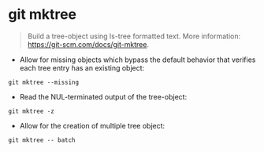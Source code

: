 # git mktree

> Build a tree-object using ls-tree formatted text.
> More information: <https://git-scm.com/docs/git-mktree>.

- Allow for missing objects which bypass the default behavior that verifies each tree entry has an existing object:

`git mktree --missing`

- Read the NUL-terminated output of the tree-object:

`git mktree -z`

- Allow for the creation of multiple tree object:

`git mktree -- batch`

